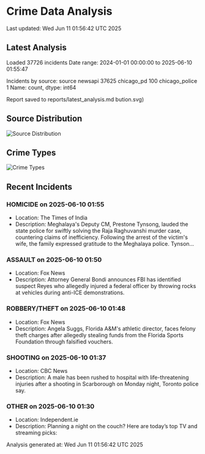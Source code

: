 # Crime Data Analysis
Last updated: Wed Jun 11 01:56:42 UTC 2025

## Latest Analysis

Loaded 37726 incidents
Date range: 2024-01-01 00:00:00 to 2025-06-10 01:55:47

Incidents by source:
source
newsapi           37625
chicago_pd          100
chicago_police        1
Name: count, dtype: int64

Report saved to reports/latest_analysis.md
bution.svg)

## Source Distribution
![Source Distribution](images/source_distribution.svg)

## Crime Types
![Crime Types](images/crime_types.svg)

## Recent Incidents

### HOMICIDE on 2025-06-10 01:55
- Location: The Times of India
- Description: Meghalaya's Deputy CM, Prestone Tynsong, lauded the state police for swiftly solving the Raja Raghuvanshi murder case, countering claims of inefficiency. Following the arrest of the victim's wife, the family expressed gratitude to the Meghalaya police. Tynson…


### ASSAULT on 2025-06-10 01:50
- Location: Fox News
- Description: Attorney General Bondi announces FBI has identified suspect Reyes who allegedly injured a federal officer by throwing rocks at vehicles during anti-ICE demonstrations.


### ROBBERY/THEFT on 2025-06-10 01:48
- Location: Fox News
- Description: Angela Suggs, Florida A&M's athletic director, faces felony theft charges after allegedly stealing funds from the Florida Sports Foundation through falsified vouchers.


### SHOOTING on 2025-06-10 01:37
- Location: CBC News
- Description: A male has been rushed to hospital with life-threatening injuries after a shooting in Scarborough on Monday night, Toronto police say.


### OTHER on 2025-06-10 01:30
- Location: Independent.ie
- Description: Planning a night on the couch? Here are today’s top TV and streaming picks:

Analysis generated at: Wed Jun 11 01:56:42 UTC 2025
